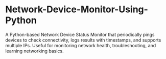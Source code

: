 # Network-Device-Monitor-Using-Python
A Python-based Network Device Status Monitor that periodically pings devices to check connectivity, logs results with timestamps, and supports multiple IPs. Useful for monitoring network health, troubleshooting, and learning networking basics.
